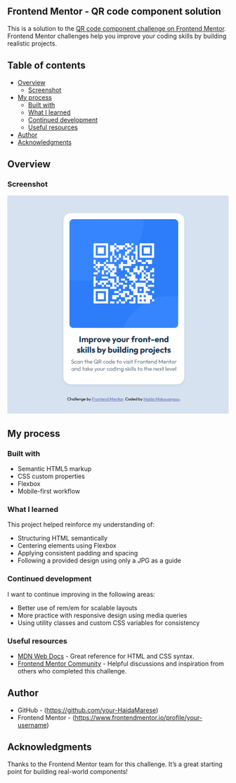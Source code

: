 ## Frontend Mentor - QR code component solution

This is a solution to the [QR code component challenge on Frontend Mentor](https://www.frontendmentor.io/challenges/qr-code-component-iux_sIO_H). Frontend Mentor challenges help you improve your coding skills by building realistic projects. 

## Table of contents

- [Overview](#overview)
  - [Screenshot](#screenshot)
- [My process](#my-process)
  - [Built with](#built-with)
  - [What I learned](#what-i-learned)
  - [Continued development](#continued-development)
  - [Useful resources](#useful-resources)
- [Author](#author)
- [Acknowledgments](#acknowledgments)

## Overview

### Screenshot

![Screenshot of my QR code component](./images/myqr.code.png)


## My process

### Built with

- Semantic HTML5 markup
- CSS custom properties
- Flexbox
- Mobile-first workflow

### What I learned

This project helped reinforce my understanding of:

- Structuring HTML semantically
- Centering elements using Flexbox
- Applying consistent padding and spacing
- Following a provided design using only a JPG as a guide

### Continued development

I want to continue improving in the following areas:

- Better use of rem/em for scalable layouts
- More practice with responsive design using media queries
- Using utility classes and custom CSS variables for consistency

### Useful resources

- [MDN Web Docs](https://developer.mozilla.org/en-US/) - Great reference for HTML and CSS syntax.
- [Frontend Mentor Community](https://www.frontendmentor.io/community) - Helpful discussions and inspiration from others who completed this challenge.

## Author

- GitHub - (https://github.com/your-HaidaMarese)
- Frontend Mentor - (https://www.frontendmentor.io/profile/your-username)

## Acknowledgments

Thanks to the Frontend Mentor team for this challenge. It’s a great starting point for building real-world components!

